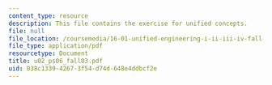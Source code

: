 ```yaml
---
content_type: resource
description: This file contains the exercise for unified concepts.
file: null
file_location: /coursemedia/16-01-unified-engineering-i-ii-iii-iv-fall-2005-spring-2006/038c133942673f54d74d648e4ddbcf2e_u02_ps06_fall03.pdf
file_type: application/pdf
resourcetype: Document
title: u02_ps06_fall03.pdf
uid: 038c1339-4267-3f54-d74d-648e4ddbcf2e
---
```

